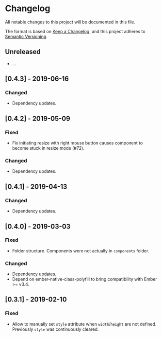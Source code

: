 # Changelog
All notable changes to this project will be documented in this file.

The format is based on [Keep a Changelog](https://keepachangelog.com/en/1.0.0/),
and this project adheres to [Semantic Versioning](https://semver.org/spec/v2.0.0.html).


## Unreleased
- …

## [0.4.3] - 2019-06-16
### Changed
- Dependency updates.

## [0.4.2] - 2019-05-09
### Fixed
- Fix initiating resize with right mouse button causes component to become stuck in resize mode (#72).

### Changed
- Dependency updates.

## [0.4.1] - 2019-04-13
### Changed
- Dependency updates.

## [0.4.0] - 2019-03-03
### Fixed
- Folder structure. Components were not actually in `components` folder.

### Changed
- Dependency updates.
- Depend on ember-native-class-polyfill to bring compatibility with Ember >= v3.4.

## [0.3.1] - 2019-02-10
### Fixed
- Allow to manually set `style` attribute when `width`/`height` are not defined. Previously `style` was continuously cleared.
